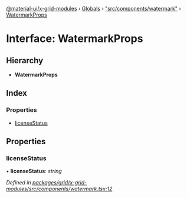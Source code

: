[@material-ui/x-grid-modules](../README.md) › [Globals](../globals.md) › ["src/components/watermark"](../modules/_src_components_watermark_.md) › [WatermarkProps](_src_components_watermark_.watermarkprops.md)

# Interface: WatermarkProps

## Hierarchy

- **WatermarkProps**

## Index

### Properties

- [licenseStatus](_src_components_watermark_.watermarkprops.md#licensestatus)

## Properties

### licenseStatus

• **licenseStatus**: _string_

_Defined in [packages/grid/x-grid-modules/src/components/watermark.tsx:12](https://github.com/mui-org/material-ui-x/blob/a679779/packages/grid/x-grid-modules/src/components/watermark.tsx#L12)_
